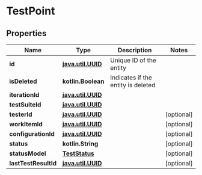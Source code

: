 
# TestPoint

## Properties
| Name | Type | Description | Notes |
| ------------ | ------------- | ------------- | ------------- |
| **id** | [**java.util.UUID**](java.util.UUID.md) | Unique ID of the entity |  |
| **isDeleted** | **kotlin.Boolean** | Indicates if the entity is deleted |  |
| **iterationId** | [**java.util.UUID**](java.util.UUID.md) |  |  |
| **testSuiteId** | [**java.util.UUID**](java.util.UUID.md) |  |  |
| **testerId** | [**java.util.UUID**](java.util.UUID.md) |  |  [optional] |
| **workItemId** | [**java.util.UUID**](java.util.UUID.md) |  |  [optional] |
| **configurationId** | [**java.util.UUID**](java.util.UUID.md) |  |  [optional] |
| **status** | **kotlin.String** |  |  [optional] |
| **statusModel** | [**TestStatus**](TestStatus.md) |  |  [optional] |
| **lastTestResultId** | [**java.util.UUID**](java.util.UUID.md) |  |  [optional] |



